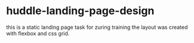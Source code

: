 # huddle-landing-page-design
this is a static landing page task for zuring training
the layout was created with flexbox and css grid.
